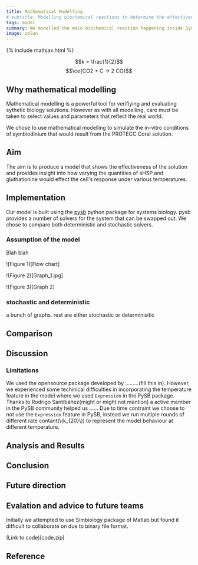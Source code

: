 ```yaml
---
title: Mathematical Modelling
# subtitle: Modelling biochemical reactions to determine the effectiveness of PROTECC Coral
tags: model
summary: We modelled the main biochemical reaction happening inside Symbiodinium to determine the effectiveness of our Wet lab solution. In this model we consider the addition of sHSP and glutathionine. *WHAT WE FOUND GOES HERE*
image: zelun
---
```


{% include mathjax.html %}

$$k = \frac{1}{2}$$
$$\ce{CO2 + C -> 2 CO}$$

## Why mathematical modelling

Mathematical modelling is a powerful tool for verifiying and evaluating sythetic biology solutions. However as with all modelling, care must be taken to select values and parameters that reflect the real world.

We chose to use mathematical modelling to simulate the in-vitro conditions of symbiodinium that would result from the PROTECC Coral solution.

## Aim

The aim is to produce a model that shows the effectiveness of the solution and provides insight into how varying the quantities of sHSP and gluthationine would effect the cell's response under various temperatures.

## Implementation

Our model is built using the [pysb](https://pysb.org) python package for systems biology. pysb provides a number of solvers for the system that can be swapped out. We chose to compare both deterministic and stochastic solvers.

### Assumption of the model
Blah blah

![Figure 1)[Flow chart]

!(Figure 2)[Graph_1.jpg]

!(Figure 3)[Graph 2]

### stochastic and deterministic

a bunch of graphs. rest are either stochastic or determinisitic

## Comparison

## Discussion
### Limitations
We used the opensource package developed by .........(fill this in). However, we experienced some techinical difficulties in incorporating the temperature feature in the model where we used `Expression` in the PySB package. Thanks to Rodrigo Santibáñez(might or might not mention) a active member in the PySB community helped us ......
Due to time contraint we choose to not use the `Expression` feature in PySB, instead we run multiple rounds of different rate contant(\\(k_{20}\\)) to represent the model behaviour at different temperature.
## Analysis and Results
## Conclusion
## Future direction
## Evalation and advice to future teams

Initially we attempted to use Simbiology package of Matlab but found it difficult to collaborate on due to binary file format.


(Link to code)[code.zip]



## Reference
